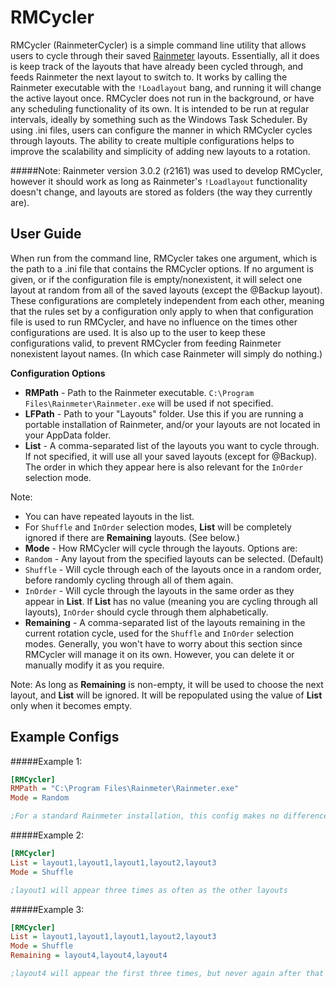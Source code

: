 RMCycler
=============

RMCycler (RainmeterCycler) is a simple command line utility that allows users to cycle through their saved [Rainmeter](http://www.rainmeter.net) layouts. Essentially, all it does is keep track of the layouts that have already been cycled through, and feeds Rainmeter the next layout to switch to. It works by calling the Rainmeter executable with the `!Loadlayout` bang, and running it will change the active layout once. RMCycler does not run in the background, or have any scheduling functionality of its own. It is intended to be run at regular intervals, ideally by something such as the Windows Task Scheduler. By using .ini files, users can configure the manner in which RMCycler cycles through layouts. The ability to create multiple configurations helps to improve the scalability and simplicity of adding new layouts to a rotation.


#####Note:
Rainmeter version 3.0.2 (r2161) was used to develop RMCycler, however it should work as long as Rainmeter's `!Loadlayout` functionality doesn't change, and layouts are stored as folders (the way they currently are).



User Guide
-
When run from the command line, RMCycler takes one argument, which is the path to a .ini file that contains the RMCycler options. If no argument is given, or if the configuration file is empty/nonexistent, it will select one layout at random from all of the saved layouts (except the @Backup layout). These configurations are completely independent from each other, meaning that the rules set by a configuration only apply to when that configuration file is used to run RMCycler, and have no influence on the times other configurations are used. It is also up to the user to keep these configurations valid, to prevent RMCycler from feeding Rainmeter nonexistent layout names. (In which case Rainmeter will simply do nothing.)  


**Configuration Options**

* **RMPath** - Path to the Rainmeter executable. `C:\Program Files\Rainmeter\Rainmeter.exe` will be used if not specified.
* **LFPath** - Path to your "Layouts" folder. Use this if you are running a portable installation of Rainmeter, and/or your layouts are not located in your AppData folder. 
* **List** - A comma-separated list of the layouts you want to cycle through. If not specified, it will use all your saved layouts (except for @Backup). The order in which they appear here is also relevant for the `InOrder` selection mode.

 Note:
 * You can have repeated layouts in the list.
 * For `Shuffle` and `InOrder` selection modes, **List** will be completely ignored if there are **Remaining** layouts. (See below.) 
* **Mode** - How RMCycler will cycle through the layouts. Options are:
 * `Random` - Any layout from the specified layouts can be selected. (Default)
 * `Shuffle` - Will cycle through each of the layouts once in a random order, before randomly cycling through all of them again.
 * `InOrder` - Will cycle through the layouts in the same order as they appear in **List**. If **List** has no value (meaning you are cycling through all layouts), `InOrder` should cycle through them alphabetically.
* **Remaining** - A comma-separated list of the layouts remaining in the current rotation cycle, used for the `Shuffle` and `InOrder` selection modes. Generally, you won't have to worry about this section since RMCycler will manage it on its own. However, you can delete it or manually modify it as you require.
 
 Note:
As long as **Remaining** is non-empty, it will be used to choose the next layout, and **List** will be ignored. It will be repopulated using the value of **List** only when it becomes empty.


Example Configs
-

#####Example 1:


```ini
[RMCycler]
RMPath = "C:\Program Files\Rainmeter\Rainmeter.exe"
Mode = Random

;For a standard Rainmeter installation, this config makes no difference from no config at all

```

#####Example 2:

```ini
[RMCycler]
List = layout1,layout1,layout1,layout2,layout3
Mode = Shuffle

;layout1 will appear three times as often as the other layouts

```

#####Example 3:

```ini
[RMCycler]
List = layout1,layout1,layout1,layout2,layout3
Mode = Shuffle
Remaining = layout4,layout4,layout4

;layout4 will appear the first three times, but never again after that

```
